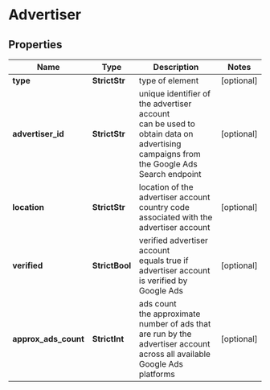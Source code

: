 # Advertiser


## Properties

| Name | Type | Description | Notes |
|------------ | ------------- | ------------- | -------------|
**type** | **StrictStr** | type of element |[optional]|
**advertiser_id** | **StrictStr** | unique identifier of the advertiser account<br>can be used to obtain data on advertising campaigns from the Google Ads Search endpoint |[optional]|
**location** | **StrictStr** | location of the advertiser account<br>country code associated with the advertiser account |[optional]|
**verified** | **StrictBool** | verified advertiser account<br>equals true if advertiser account is verified by Google Ads |[optional]|
**approx_ads_count** | **StrictInt** | ads count<br>the approximate number of ads that are run by the advertiser account across all available Google Ads platforms |[optional]|
